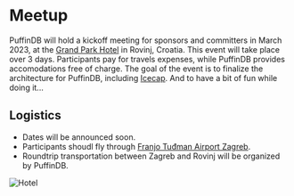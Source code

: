 # Meetup

PuffinDB will hold a kickoff meeting for sponsors and committers in March 2023, at the [Grand Park Hotel](https://www.maistra.com/properties/grand-park-hotel-rovinj/#/) in Rovinj, Croatia. This event will take place over 3 days. Participants pay for travels expenses, while PuffinDB provides accomodations free of charge. The goal of the event is to finalize the architecture for PuffinDB, including [Icecap](../docs/Icecap.md). And to have a bit of fun while doing it...

## Logistics
- Dates will be announced soon.
- Participants shoudl fly through [Franjo Tuđman Airport Zagreb](https://www.zagreb-airport.hr/en).
- Roundtrip transportation between Zagreb and Rovinj will be organized by PuffinDB.

![Hotel](https://user-images.githubusercontent.com/1074452/216159090-525d221e-838c-4746-a311-99c71b4a828d.jpeg)


